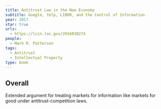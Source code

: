 ```yaml
---
title: Antitrust Law in the New Economy
subtitle: Google, Yelp, LIBOR, and the Control of Information
year: 2017
star: true
urls:
  - https://lccn.loc.gov/2016038274
people:
  - Mark R. Patterson
tags:
  - Antitrust
  - Intellectual Property
type: book
---
```


## Overall

Extended argument for treating markets for information like markets for good under antitrust-competition laws.
